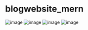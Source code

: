 # blogwebsite_mern
![image](https://user-images.githubusercontent.com/47470542/153170372-cec3d46c-dd2d-4709-9ebd-6d7076ea325b.png)
![image](https://user-images.githubusercontent.com/47470542/153170915-f899fd2a-42c5-4d9e-8db3-55c10691ee88.png)
![image](https://user-images.githubusercontent.com/47470542/153170997-749847d3-e1a6-4099-a343-fbdbf651384f.png)
![image](https://user-images.githubusercontent.com/47470542/153171061-3e1bdb2e-1448-4cff-9e6c-03f17545f622.png)
